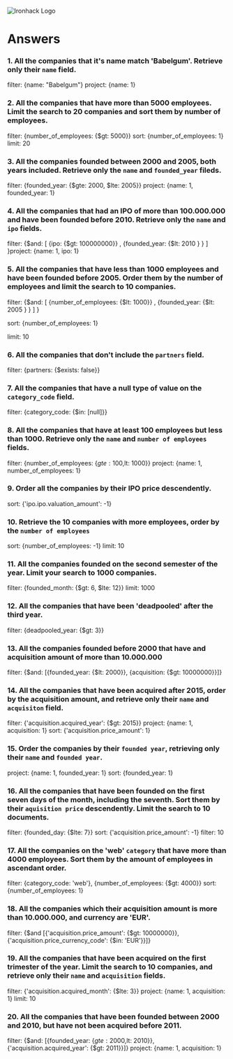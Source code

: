 ![Ironhack Logo](https://i.imgur.com/1QgrNNw.png)

# Answers

### 1. All the companies that it's name match 'Babelgum'. Retrieve only their `name` field.

filter: {name: "Babelgum"}
project: {name: 1}

### 2. All the companies that have more than 5000 employees. Limit the search to 20 companies and sort them by **number of employees**.

filter: {number_of_employees: {$gt: 5000}}
sort: {number_of_employees: 1}
limit: 20

### 3. All the companies founded between 2000 and 2005, both years included. Retrieve only the `name` and `founded_year` fileds.

filter: {founded_year: {$gte: 2000, $lte: 2005}}
project: {name: 1, founded_year: 1}

### 4. All the companies that had an IPO of more than 100.000.000 and have been founded before 2010. Retrieve only the `name` and `ipo` fields.

filter: {$and: [ {ipo: {$gt: 100000000}} , {founded_year: {$lt: 2010 }  } ] }project: {name: 1, ipo: 1}

### 5. All the companies that have less than 1000 employees and have been founded before 2005. Order them by the number of employees and limit the search to 10 companies.

filter: {$and: [ {number_of_employees: {$lt: 1000}} , {founded_year: {$lt: 2005 } } ]  }

sort: {number_of_employees: 1}

limit: 10

### 6. All the companies that don't include the `partners` field.

filter: {partners: {$exists: false}}

### 7. All the companies that have a null type of value on the `category_code` field.

filter: {category_code: {$in: [null]}}

### 8. All the companies that have at least 100 employees but less than 1000. Retrieve only the `name` and `number of employees` fields.

filter: {number_of_employees: {$gte: 100,$lt: 1000}}
project: {name: 1, number_of_employees: 1}

### 9. Order all the companies by their IPO price descendently.

sort: {'ipo.ipo.valuation_amount': -1}

### 10. Retrieve the 10 companies with more employees, order by the `number of employees`

sort: {number_of_employees: -1}
limit: 10

### 11. All the companies founded on the second semester of the year. Limit your search to 1000 companies.

filter: {founded_month: {$gt: 6, $lte: 12}}
limit: 1000

### 12. All the companies that have been 'deadpooled' after the third year.

filter: {deadpooled_year: {$gt: 3}}

### 13. All the companies founded before 2000 that have and acquisition amount of more than 10.000.000

filter: {$and: [{founded_year: {$lt: 2000}}, {acquisition: {$gt: 10000000}}]}

### 14. All the companies that have been acquired after 2015, order by the acquisition amount, and retrieve only their `name` and `acquisiton` field.

filter: {'acquisition.acquired_year': {$gt: 2015}}
project: {name: 1, acquisition: 1}
sort: {'acquisition.price_amount': 1}

### 15. Order the companies by their `founded year`, retrieving only their `name` and `founded year`.

project: {name: 1, founded_year: 1}
sort: {founded_year: 1}

### 16. All the companies that have been founded on the first seven days of the month, including the seventh. Sort them by their `aquisition price` descendently. Limit the search to 10 documents.

filter: {founded_day: {$lte: 7}}
sort: {'acquisition.price_amount': -1}
filter: 10

### 17. All the companies on the 'web' `category` that have more than 4000 employees. Sort them by the amount of employees in ascendant order.

filter: {category_code: 'web'}, {number_of_employees: {$gt: 4000}}
sort: {number_of_employees: 1}

### 18. All the companies which their acquisition amount is more than 10.000.000, and currency are 'EUR'.

filter: {$and [{'acquisition.price_amount': {$gt: 10000000}}, {'acquisition.price_currency_code': {$in: 'EUR'}}]}

### 19. All the companies that have been acquired on the first trimester of the year. Limit the search to 10 companies, and retrieve only their `name` and `acquisition` fields.

filter: {'acquisition.acquired_month': {$lte: 3}}
project: {name: 1, acquisition: 1}
limit: 10

### 20. All the companies that have been founded between 2000 and 2010, but have not been acquired before 2011.

filter: {$and: [{founded_year: {$gte: 2000,$lt: 2010}}, {'acquisition.acquired_year': {$gt: 2011}}]}
project: {name: 1, acquisition: 1}